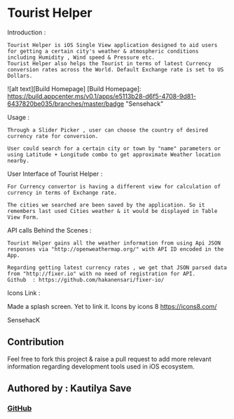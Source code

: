 # Tourist Helper

Introduction :

	Tourist Helper is iOS Single View application designed to aid users for getting a certain city's weather & atmospheric conditions including Humidity , Wind speed & Pressure etc.
	Tourist Helper also helps the Tourist in terms of latest Currency conversion rates across the World. Default Exchange rate is set to US Dollars.

![alt text][Build Homepage]
[Build Homepage]: https://build.appcenter.ms/v0.1/apps/e5113b28-d6f5-4708-9d81-6437820be035/branches/master/badge "Sensehack"

Usage :

	Through a Slider Picker , user can choose the country of desired currency rate for conversion.

	User could search for a certain city or town by "name" parameters or using Latitude + Longitude combo to get approximate Weather location nearby.


User Interface of Tourist Helper :

	For Currency convertor is having a different view for calculation of currency in terms of Exchange rate.

	The cities we searched are been saved by the application. So it remembers last used Cities weather & it would be displayed in Table View Form.

API calls Behind the Scenes :

	Tourist Helper gains all the weather information from using Api JSON responses via "http://openweathermap.org/" with API ID encoded in the App.

	Regarding getting latest currency rates , we get that JSON parsed data from "http://fixer.io" with no need of registration for API.
	Github  : https://github.com/hakanensari/fixer-io/

Icons Link :

Made a splash screen. Yet to link it.
Icons by icons 8 https://icons8.com/

SensehacK

## Contribution

Feel free to fork this project & raise a pull request to add more relevant information regarding development tools used in iOS ecosystem.

## Authored by : Kautilya Save

### [GitHub](https://github.com/SensehacK)
